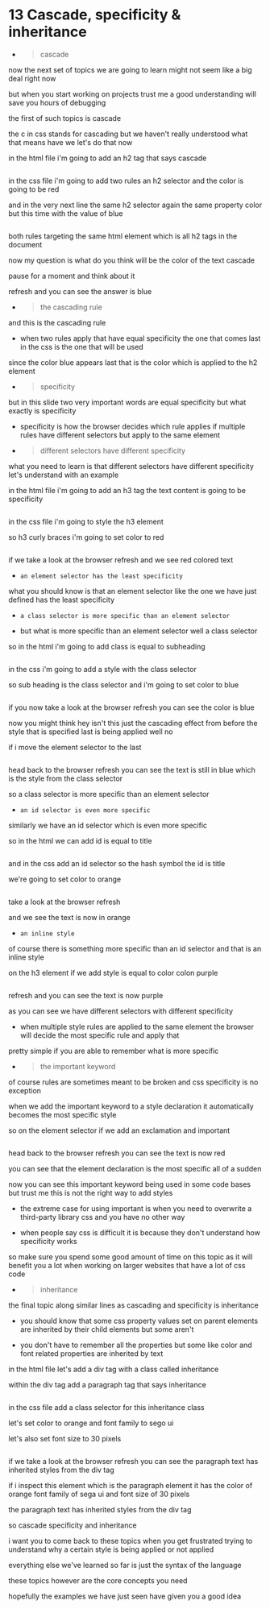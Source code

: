 # 13 Cascade, specificity & inheritance

- > cascade

now the next set of topics we are going
to learn might not seem like a big deal right now

but when you start working on
projects trust me a good understanding will save you hours of debugging

the first of such topics is cascade

the c in css stands for cascading but we
haven't really understood what that means have we let's do that now

in the html file i'm going to add an h2 tag that says cascade

```html

```

in the css file i'm going to add two rules an h2 selector
and the color is going to be red

and in the very next line
the same h2 selector again the same property color but this time
with the value of blue

```css

```

both rules targeting the same html
element which is all h2 tags in the document

now my question is what do you think will be the color of the text cascade

pause for a moment and think about it

refresh and you can see the answer is blue

- > the cascading rule

and this is the cascading rule

- when two rules apply that have equal specificity the one that comes last in the css is
  the one that will be used

since the color blue appears last that
is the color which is applied to the h2 element

- > specificity

but in this slide two very important words are equal specificity but what exactly is specificity

- specificity is how the browser decides which rule applies if multiple rules
  have different selectors but apply to the same element

- > different selectors have different specificity

what you need to learn is that different selectors have different specificity
let's understand with an example

in the html file i'm going to add an h3
tag the text content is going to be specificity

```html

```

in the css file i'm going to style the h3 element

so h3 curly braces i'm going to set color to red

```css

```

if we take a look at the browser refresh and we see red colored text

- `an element selector has the least specificity`

what you should know is that an element selector like the one we have just defined has
the least specificity

- `a class selector is more specific than an element selector`

- but what is more specific than an element selector well a class selector

so in the html i'm going to add class is equal to subheading

```html

```

in the css i'm going to add a style with the class selector

so sub heading is the class selector and i'm going to set color to blue

```css

```

if you now take a look at the browser
refresh you can see the color is blue

now you might think hey isn't this just the cascading effect from before
the style that is specified last is being applied well
no

if i move the element selector to the last

```css

```

head back to the browser refresh you can see the text is still in blue
which is the style from the class selector

so a class selector is more specific
than an element selector

- `an id selector is even more specific`

similarly we have an id selector which is even more specific

so in the html we can add
id is equal to title

```html

```

and in the css
add an id selector so the hash symbol
the id is title

we're going to set color to orange

```css

```

take a look at the browser refresh

and we see the text is now in orange

- `an inline style`

of course there is something more specific than an id selector
and that is an inline style

on the h3 element if we add style
is equal to color colon purple

```html

```

refresh and you can see the text is now purple

as you can see we have different selectors with different specificity

- when multiple style rules are applied to the same element the browser will decide the most
  specific rule and apply that

pretty simple if you are able to remember what is more specific

- > the important keyword

of course rules are sometimes meant to be broken and css specificity is no
exception

when we add the important keyword to a style declaration
it automatically becomes the most specific style

so on the element selector
if we add an exclamation and important

```css

```

head back to the browser
refresh you can see the text is now red

you can see that the element declaration is the most specific all of a sudden

now you can see this important keyword being used in some code bases but trust me this is not the right way to add
styles

- the extreme case for using important is when you need to overwrite a third-party library css and you have no other way

- when people say css is difficult it is because they don't understand how specificity works

so make sure you spend some good amount
of time on this topic as it will benefit you a lot when working on larger websites that have a lot of css code

- > inheritance

the final topic along similar lines as cascading and specificity is inheritance

- you should know that some css property values set on parent elements are
  inherited by their child elements but some aren't

- you don't have to remember all the properties but some like color and font related properties are inherited by text

in the html file let's add a div tag
with a class called inheritance

within the div tag add a paragraph tag that says inheritance

```html

```

in the css file add a class selector for this inheritance class

let's set color to orange and font family to sego ui

let's also set font size to 30 pixels

```css

```

if we take a look at the browser
refresh you can see the paragraph text has inherited styles from the div tag

if i inspect this element which is the paragraph element
it has the color of orange font family of sega ui and font size of 30 pixels

the paragraph text has inherited styles from the div tag

so cascade specificity and inheritance

i want you to come back to these topics
when you get frustrated trying to understand why a certain style is being applied or
not applied

everything else we've learned so far is just the syntax of the language

these topics however are the core concepts you need

hopefully the examples we have just seen
have given you a good idea

